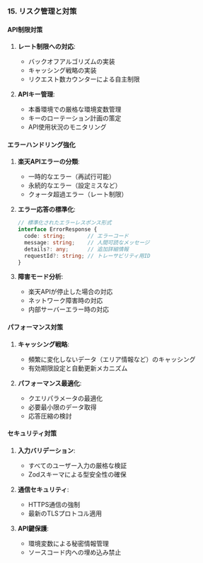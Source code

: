 ### 15. リスク管理と対策

#### API制限対策

1. **レート制限への対応**:
   - バックオフアルゴリズムの実装
   - キャッシング戦略の実装
   - リクエスト数カウンターによる自主制限

2. **APIキー管理**:
   - 本番環境での厳格な環境変数管理
   - キーのローテーション計画の策定
   - API使用状況のモニタリング

#### エラーハンドリング強化

1. **楽天APIエラーの分類**:
   - 一時的なエラー（再試行可能）
   - 永続的なエラー（設定ミスなど）
   - クォータ超過エラー（レート制限）

2. **エラー応答の標準化**:
   ```typescript
   // 標準化されたエラーレスポンス形式
   interface ErrorResponse {
     code: string;       // エラーコード
     message: string;    // 人間可読なメッセージ
     details?: any;      // 追加詳細情報
     requestId?: string; // トレーサビリティ用ID
   }
   ```

3. **障害モード分析**:
   - 楽天APIが停止した場合の対応
   - ネットワーク障害時の対応
   - 内部サーバーエラー時の対応

#### パフォーマンス対策

1. **キャッシング戦略**:
   - 頻繁に変化しないデータ（エリア情報など）のキャッシング
   - 有効期限設定と自動更新メカニズム
   
2. **パフォーマンス最適化**:
   - クエリパラメータの最適化
   - 必要最小限のデータ取得
   - 応答圧縮の検討

#### セキュリティ対策

1. **入力バリデーション**:
   - すべてのユーザー入力の厳格な検証
   - Zodスキーマによる型安全性の確保

2. **通信セキュリティ**:
   - HTTPS通信の強制
   - 最新のTLSプロトコル適用

3. **API鍵保護**:
   - 環境変数による秘密情報管理
   - ソースコード内への埋め込み禁止